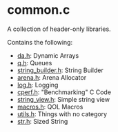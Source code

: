 # common.c

A collection of header-only libraries.

Contains the following:
- [da.h](./src/da.h): Dynamic Arrays
- [q.h](./src/q.h): Queues
- [string_builder.h](./src/string_builder.h): String Builder
- [arena.h](./src/arena.h): Arena Allocator
- [log.h](./src/log.h): Logging
- [cperf.h](./src/cperf.h): "Benchmarking" C Code
- [string_view.h](./src/string_view.h): Simple string view
- [macros.h](./src/macros.h): QOL Macros
- [utils.h](./src/utils.h): Things with no category
- [str.h](./src/str.h): Sized String

